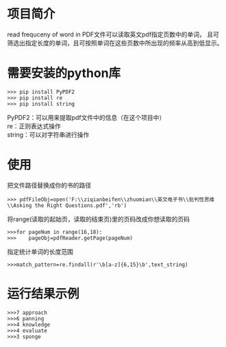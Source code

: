 # 项目简介
read frequceny of word in PDF文件可以读取英文pdf指定页数中的单词，
且可筛选出指定长度的单词，且可按照单词在这些页数中所出现的频率从高到低显示。

# 需要安装的python库


    >>> pip install PyPDF2
    >>> pip install re    
    >>> pip install string    


PyPDF2：可以用来提取pdf文件中的信息（在这个项目中）  
re：正则表达式操作  
string：可以对字符串进行操作


# 使用
把文件路径替换成你的书的路径

    >>> pdfFileObj=open('F:\\ziqianbeifen\\zhuomian\\英文电子书\\批判性思维\\Asking the Right Questions.pdf','rb')
    
将range(读取的起始页，读取的结束页)里的页码改成你想读取的页码

    >>>for pageNum in range(16,18):
    >>>    pageObj=pdfReader.getPage(pageNum)

指定统计单词的长度范围

    >>>match_pattern=re.findall(r'\b[a-z]{6,15}\b',text_string)
    
# 运行结果示例

    >>>7 approach
    >>>6 panning
    >>>4 knowledge
    >>>4 evaluate
    >>>3 sponge



    




